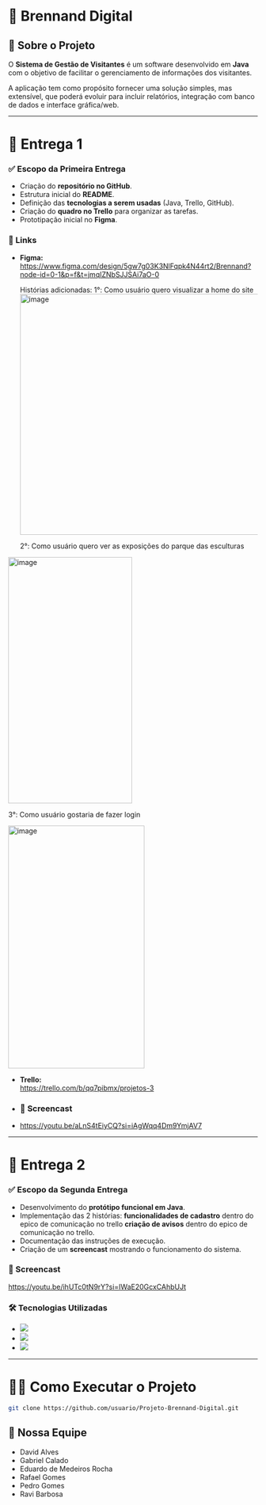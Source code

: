 # 📌 Brennand Digital

## 📖 Sobre o Projeto
O **Sistema de Gestão de Visitantes** é um software desenvolvido em **Java** com o objetivo de facilitar o gerenciamento de informações dos visitantes.  

A aplicação tem como propósito fornecer uma solução simples, mas extensível, que poderá evoluir para incluir relatórios, integração com banco de dados e interface gráfica/web.

---

# 🚀 Entrega 1

### ✅ Escopo da Primeira Entrega
- Criação do **repositório no GitHub**.  
- Estrutura inicial do **README**.  
- Definição das **tecnologias a serem usadas** (Java, Trello, GitHub).  
- Criação do **quadro no Trello** para organizar as tarefas.  
- Prototipação inicial no **Figma**.

### 📌 Links
- **Figma:**  
  https://www.figma.com/design/5gw7g03K3NlFqpk4N44rt2/Brennand?node-id=0-1&p=f&t=jmqIZNbSJJSAi7aO-0  

  Histórias adicionadas:
  1°: Como usuário quero visualizar a home do site
  <img width="643" height="487" alt="image" src="https://github.com/user-attachments/assets/f6692a1e-08f2-4da1-ae29-ca0894771688" />
  
  2°: Como usuário quero ver as exposições do parque das esculturas
 <img width="250" height="498" alt="image" src="https://github.com/user-attachments/assets/690e2420-f441-4caf-b084-c8ebd6cd15b9" />

  3°: Como usuário gostaria de fazer login
  
 <img width="275" height="491" alt="image" src="https://github.com/user-attachments/assets/d83199d9-2551-4e00-b317-c77df906ccb7" />




- **Trello:**  
  https://trello.com/b/qq7pibmx/projetos-3

- ### 🎥 Screencast
- https://youtu.be/aLnS4tEiyCQ?si=iAgWqq4Dm9YmjAV7

---

# 🚀 Entrega 2

### ✅ Escopo da Segunda Entrega
- Desenvolvimento do **protótipo funcional em Java**.  
- Implementação das 2 histórias:
  **funcionalidades de cadastro** dentro do epico de comunicação no trello
  **criação de avisos** dentro do epico de comunicação no trello.  
- Documentação das instruções de execução.  
- Criação de um **screencast** mostrando o funcionamento do sistema.


###

### 🎥 Screencast
https://youtu.be/ihUTc0tN9rY?si=IWaE20GcxCAhbUJt  

### 🛠 Tecnologias Utilizadas
- <img src="https://img.shields.io/badge/Java-ED8B00?style=for-the-badge&logo=java&logoColor=white" />  
- <img src="https://img.shields.io/badge/GitHub-100000?style=for-the-badge&logo=github&logoColor=white" />  
- <img src="https://img.shields.io/badge/Trello-0052CC?style=for-the-badge&logo=trello&logoColor=white" />  

---

# 👨‍💻 Como Executar o Projeto
```bash
git clone https://github.com/usuario/Projeto-Brennand-Digital.git

````
## 👥 Nossa Equipe

- David Alves
- Gabriel Calado
- Eduardo de Medeiros Rocha
- Rafael Gomes
- Pedro Gomes
- Ravi Barbosa

